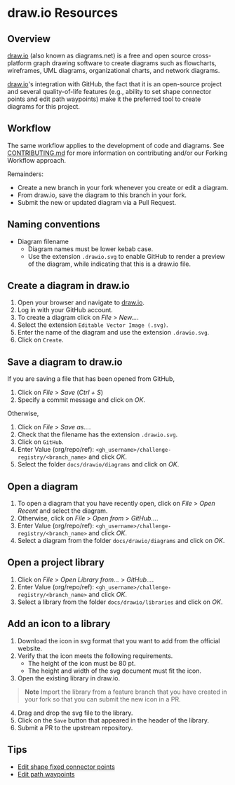 # draw.io Resources

## Overview

[draw.io] (also known as diagrams.net) is a free and open source cross-platform
graph drawing software to create diagrams such as flowcharts, wireframes, UML
diagrams, organizational charts, and network diagrams.

[draw.io]'s integration with GitHub, the fact that it is an open-source project
and several quality-of-life features (e.g., ability to set shape connector
points and edit path waypoints) make it the preferred tool to create diagrams
for this project.

## Workflow

The same workflow applies to the development of code and diagrams. See
[CONTRIBUTING.md](.github/CONTRIBUTING.md) for more information on contributing
and/or our Forking Workflow approach.

Remainders:

- Create a new branch in your fork whenever you create or edit a diagram.
- From draw.io, save the diagram to this branch in your fork.
- Submit the new or updated diagram via a Pull Request.

## Naming conventions

- Diagram filename
  - Diagram names must be lower kebab case.
  - Use the extension `.drawio.svg` to enable GitHub to render a preview of the
  diagram, while indicating that this is a draw.io file.

## Create a diagram in draw.io

1. Open your browser and navigate to [draw.io].
2. Log in with your GitHub account.
3. To create a diagram click on *File* > *New...*.
4. Select the extension `Editable Vector Image (.svg)`.
5. Enter the name of the diagram and use the extension `.drawio.svg`.
6. Click on `Create`.

## Save a diagram to draw.io

If you are saving a file that has been opened from GitHub,

1. Click on *File* > *Save* (*Ctrl + S*)
2. Specify a commit message and click on *OK*.

Otherwise,

1. Click on *File* > *Save as...*.
2. Check that the filename has the extension `.drawio.svg`.
3. Click on `GitHub`.
4. Enter Value (org/repo/ref): `<gh_username>/challenge-registry/<branch_name>`
   and click *OK*.
5. Select the folder `docs/drawio/diagrams` and click on *OK*.

## Open a diagram

1. To open a diagram that you have recently open, click on *File* > *Open
   Recent* and select the diagram.
2. Otherwise, click on *File* > *Open from* > *GitHub...*.
3. Enter Value (org/repo/ref): `<gh_username>/challenge-registry/<branch_name>`
   and click *OK*.
4. Select a diagram from the folder `docs/drawio/diagrams` and click on *OK*.

## Open a project library

1. Click on *File* > *Open Library from...* > *GitHub...*.
2. Enter Value (org/repo/ref): `<gh_username>/challenge-registry/<branch_name>`
   and click *OK*.
3. Select a library from the folder `docs/drawio/libraries` and click on *OK*.

## Add an icon to a library

1. Download the icon in svg format that you want to add from the official
   website.
2. Verify that the icon meets the following requirements.
   - The height of the icon must be 80 pt.
   - The height and width of the svg document must fit the icon.
3. Open the existing library in draw.io.

> **Note** Import the library from a feature branch that you have created in
> your fork so that you can submit the new icon in a PR.

4. Drag and drop the svg file to the library.
5. Click on the `Save` button that appeared in the header of the library.
6. Submit a PR to the upstream repository.

## Tips

- [Edit shape fixed connector points](https://drawio-app.com/connection-points-functionality-and-customization-in-project-management/)
- [Edit path waypoints](https://drawio-app.com/waypoints-in-draw-io-building-a-path-for-your-connectors/)

<!-- Links -->

[draw.io]: http://draw.io